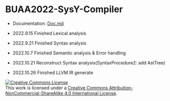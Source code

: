 # BUAA2022-SysY-Compiler

- Documentation: [Doc.md](https://github.com/echo17666/BUAA2022-SysY-Compiler/blob/master/Doc.md)
  
- 2022.9.15 Finished Lexical analysis

- 2022.9.21 Finished Syntax analysis

- 2022.10.7 Finished Semantic analysis & Error handling

- 2022.10.21 Reconstruct Syntax analysis(SyntaxProcedure2: add AstTree)

- 2022.10.26 Finished LLVM IR generate




<a rel="license" href="http://creativecommons.org/licenses/by-nc-sa/4.0/"><img alt="Creative Commons License" style="border-width:0" src="https://i.creativecommons.org/l/by-nc-sa/4.0/88x31.png" /></a><br />This work is licensed under a <a rel="license" href="http://creativecommons.org/licenses/by-nc-sa/4.0/">Creative Commons Attribution-NonCommercial-ShareAlike 4.0 International License</a>.
